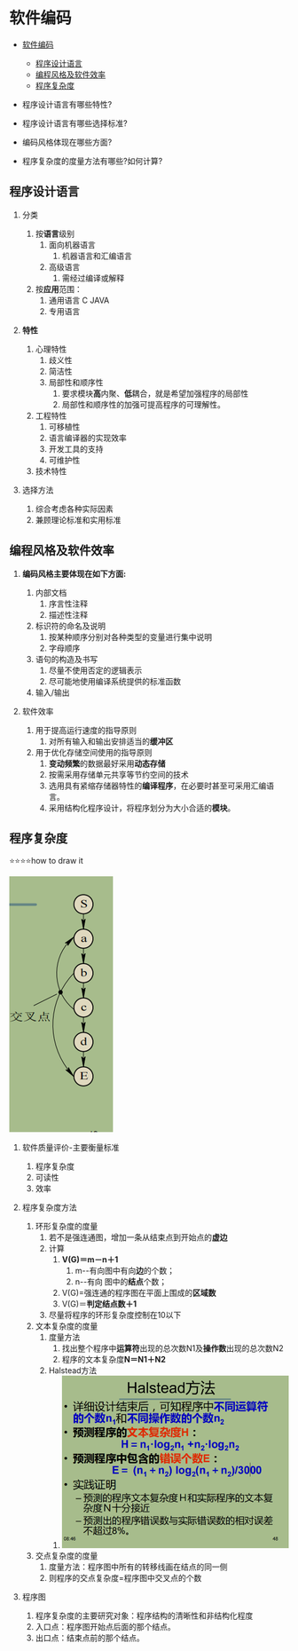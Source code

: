 # 软件编码

- [软件编码](#软件编码)
  - [程序设计语言](#程序设计语言)
  - [编程风格及软件效率](#编程风格及软件效率)
  - [程序复杂度](#程序复杂度)

- 程序设计语言有哪些特性?
- 程序设计语言有哪些选择标准?
- 编码风格体现在哪些方面?
- 程序复杂度的度量方法有哪些?如何计算?

## 程序设计语言

1. 分类
   1. 按**语言**级别
      1. 面向机器语言
         1. 机器语言和汇编语言
      2. 高级语言
         1. 需经过编译或解释
   2. 按**应用**范围：
      1. 通用语言 C JAVA
      2. 专用语言

2. **特性**
   1. 心理特性
      1. 歧义性
      2. 简洁性
      3. 局部性和顺序性
         1. 要求模块**高**内聚、**低**耦合，就是希望加强程序的局部性
         2. 局部性和顺序性的加强可提高程序的可理解性。
   2. 工程特性
      1. 可移植性
      2. 语言编译器的实现效率
      3. 开发工具的支持
      4. 可维护性
   3. 技术特性

3. 选择方法
   1. 综合考虑各种实际因素
   2. 兼顾理论标准和实用标准

## 编程风格及软件效率

1. **编码风格主要体现在如下方面:**
   1. 内部文档
      1. 序言性注释
      2. 描述性注释
   2. 标识符的命名及说明
      1. 按某种顺序分别对各种类型的变量进行集中说明
      2. 字母顺序
   3. 语句的构造及书写
      1. 尽量不使用否定的逻辑表示
      2. 尽可能地使用编译系统提供的标准函数
   4. 输入/输出

2. 软件效率
   1. 用于提高运行速度的指导原则
      1. 对所有输入和输出安排适当的**缓冲区**
   2. 用于优化存储空间使用的指导原则
      1. **变动频繁**的数据最好采用**动态存储**
      2. 按需采用存储单元共享等节约空间的技术
      3. 选用具有紧缩存储器特性的**编译程序**，在必要时甚至可采用汇编语言。
      4. 采用结构化程序设计，将程序划分为大小合适的**模块**。

## 程序复杂度

⭐⭐⭐⭐how to draw it

![20220610213937](https://raw.githubusercontent.com/Logible/Image/main/note_image/20220610213937.png)

1. 软件质量评价-主要衡量标准
   1. 程序复杂度
   2. 可读性
   3. 效率

2. 程序复杂度方法
   1. 环形复杂度的度量
      1. 若不是强连通图，增加一条从结束点到开始点的**虚边**
      2. 计算
         1. **V(G)＝m－n＋1**
            1. m--有向图中有向**边**的个数；
            2. n--有向 图中的**结点**个数；
         2. V(G)=强连通的程序图在平面上围成的**区域数**
         3. V(G)＝**判定结点数＋1**
      3. 尽量将程序的环形复杂度控制在10以下
   2. 文本复杂度的度量
      1. 度量方法
         1. 找出整个程序中**运算符**出现的总次数N1及**操作数**出现的总次数N2
         2. 程序的文本复杂度**N＝N1＋N2**
      2. Halstead方法
         1. ![20220610213705](https://raw.githubusercontent.com/Logible/Image/main/note_image/20220610213705.png)
   3. 交点复杂度的度量
      1. 度量方法：程序图中所有的转移线画在结点的同一侧
      2. 则程序的交点复杂度=程序图中交叉点的个数

3. 程序图
   1. 程序复杂度的主要研究对象：程序结构的清晰性和非结构化程度
   2. 入口点：程序图开始点后面的那个结点。
   3. 出口点：结束点前的那个结点。
